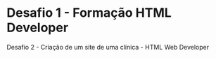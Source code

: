 # Desafio 1 - Formação HTML Developer
Desafio 2 - Criação de um site de uma clínica - HTML Web Developer
